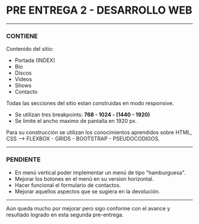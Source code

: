 # PRE ENTREGA 2 - DESARROLLO WEB

------------


### CONTIENE 


Contenido del sitio:
- Portada (INDEX)
- Bio
- Discos
- Videos
- Shows
- Contacto

Todas las secciones del sitio estan construidas en modo responsive.

- Se utilizan tres breakpoints: **768 - 1024 - (1440 - 1920)**
- Se limite el ancho maximo de pantalla en 1920 px.

Para su construcción se utilizan los conocimientos aprendidos sobre HTML, CSS --> FLEXBOX - GRIDS - BOOTSTRAP - PSEUDOCODIGOS.

------------

### PENDIENTE

- En menú vertical poder implementar un menú de tipo "hamburguesa".
- Mejorar los botones en el menú en su version horizontal.
- Hacer funcional el formulario de contactos.
- Mejorar aquellos aspectos que se sugiera en la devolución.

------------

Aún queda mucho por mejorar pero sigo conforme con el avance y resultado logrado en esta segunda pre-entrega.
